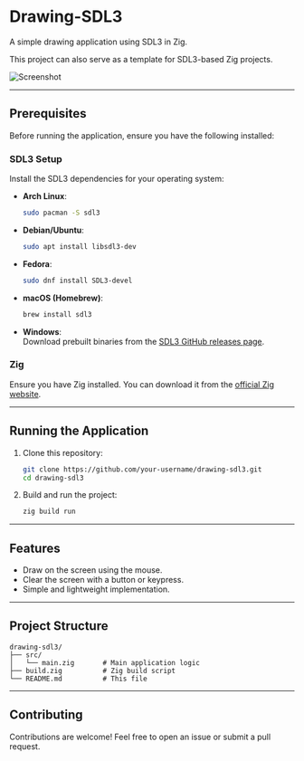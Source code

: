 # Drawing-SDL3
A simple drawing application using SDL3 in Zig.

This project can also serve as a template for SDL3-based Zig projects.

![Screenshot](https://github.com/user-attachments/assets/b0847104-7a60-4c2b-84aa-429557a9a90b)

---

## Prerequisites
Before running the application, ensure you have the following installed:

### SDL3 Setup
Install the SDL3 dependencies for your operating system:

- **Arch Linux**:  
  ```bash
  sudo pacman -S sdl3
  ```

- **Debian/Ubuntu**:  
  ```bash
  sudo apt install libsdl3-dev
  ```

- **Fedora**:  
  ```bash
  sudo dnf install SDL3-devel
  ```

- **macOS (Homebrew)**:  
  ```bash
  brew install sdl3
  ```

- **Windows**:  
  Download prebuilt binaries from the [SDL3 GitHub releases page](https://github.com/libsdl-org/SDL/releases).

### Zig
Ensure you have Zig installed. You can download it from the [official Zig website](https://ziglang.org/download/).

---

## Running the Application
1. Clone this repository:
   ```bash
   git clone https://github.com/your-username/drawing-sdl3.git
   cd drawing-sdl3
   ```

2. Build and run the project:
   ```bash
   zig build run
   ```

---

## Features
- Draw on the screen using the mouse.
- Clear the screen with a button or keypress.
- Simple and lightweight implementation.

---

## Project Structure
```
drawing-sdl3/
├── src/
│   └── main.zig       # Main application logic
├── build.zig          # Zig build script
└── README.md          # This file
```

---

## Contributing
Contributions are welcome! Feel free to open an issue or submit a pull request.
